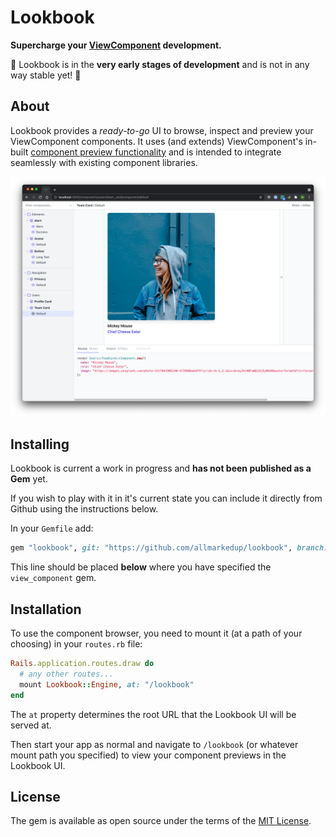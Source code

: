 # Lookbook

**Supercharge your [ViewComponent](http://viewcomponent.org/) development.**

🚧 Lookbook is in the **very early stages of development** and is not in any way stable yet! 🚧

## About

Lookbook provides a _ready-to-go_ UI to browse, inspect and preview your ViewComponent components. It uses (and extends) ViewComponent's in-built [component preview functionality](https://viewcomponent.org/guide/previews.html) and is intended to integrate seamlessly with existing component libraries.

![Lookbook UI](.github/assets/lookbook_screenshot.png)

## Installing

Lookbook is current a work in progress and **has not been published as a Gem** yet.

If you wish to play with it in it's current state you can include it directly from Github using the instructions below.

In your `Gemfile` add:

```ruby
gem "lookbook", git: "https://github.com/allmarkedup/lookbook", branch: "main
```

This line should be placed <strong>below</strong> where you have specified the `view_component` gem.

## Installation

To use the component browser, you need to mount it (at a path of your choosing) in your `routes.rb` file:

```ruby
Rails.application.routes.draw do
  # any other routes...
  mount Lookbook::Engine, at: "/lookbook"
end
```

The `at` property determines the root URL that the Lookbook UI will be served at.

Then start your app as normal and navigate to `/lookbook` (or whatever mount path you specified) to view your component previews in the Lookbook UI.

## License

The gem is available as open source under the terms of the [MIT License](https://opensource.org/licenses/MIT).
